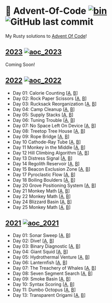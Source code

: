 # 🎄 Advent-Of-Code [![bin](https://github.com/Basicprogrammer10/advent-of-code/actions/workflows/bin.yml/badge.svg)](https://github.com/Basicprogrammer10/advent-of-code/actions/workflows/bin.yml) ![GitHub last commit](https://img.shields.io/github/last-commit/Basicprogrammer10/advent-of-code)

My Rusty solutions to [Advent Of Code](https://adventofcode.com)!

## [2023](https://adventofcode.com/2022) [![aoc_2023](https://github.com/Basicprogrammer10/advent-of-code/actions/workflows/aoc_2023.yml/badge.svg)](https://github.com/Basicprogrammer10/advent-of-code/actions/workflows/aoc_2023.yml)

Coming Soon!

## [2022](https://adventofcode.com/2022) [![aoc_2022](https://github.com/Basicprogrammer10/advent-of-code/actions/workflows/aoc_2022.yml/badge.svg)](https://github.com/Basicprogrammer10/advent-of-code/actions/workflows/aoc_2022.yml)

- Day 01: Calorie Counting [[A](https://github.com/Basicprogrammer10/advent-of-code/tree/master/aoc_2022/src/day_01.rs#L10), [B](https://github.com/Basicprogrammer10/advent-of-code/tree/master/aoc_2022/src/day_01.rs#L17)]
- Day 02: Rock Paper Scissors [[A](https://github.com/Basicprogrammer10/advent-of-code/tree/master/aoc_2022/src/day_02.rs#L10), [B](https://github.com/Basicprogrammer10/advent-of-code/tree/master/aoc_2022/src/day_02.rs#L29)]
- Day 03: Rucksack Reorganization [[A](https://github.com/Basicprogrammer10/advent-of-code/tree/master/aoc_2022/src/day_03.rs#L12), [B](https://github.com/Basicprogrammer10/advent-of-code/tree/master/aoc_2022/src/day_03.rs#L28)]
- Day 04: Camp Cleanup [[A](https://github.com/Basicprogrammer10/advent-of-code/tree/master/aoc_2022/src/day_04.rs#L10), [B](https://github.com/Basicprogrammer10/advent-of-code/tree/master/aoc_2022/src/day_04.rs#L21)]
- Day 05: Supply Stacks [[A](https://github.com/Basicprogrammer10/advent-of-code/tree/master/aoc_2022/src/day_05.rs#L10), [B](https://github.com/Basicprogrammer10/advent-of-code/tree/master/aoc_2022/src/day_05.rs#L15)]
- Day 06: Tuning Trouble [[A](https://github.com/Basicprogrammer10/advent-of-code/tree/master/aoc_2022/src/day_06.rs#L12), [B](https://github.com/Basicprogrammer10/advent-of-code/tree/master/aoc_2022/src/day_06.rs#L17)]
- Day 07: No Space Left On Device [[A](https://github.com/Basicprogrammer10/advent-of-code/tree/master/aoc_2022/src/day_07.rs#L12), [B](https://github.com/Basicprogrammer10/advent-of-code/tree/master/aoc_2022/src/day_07.rs#L22)]
- Day 08: Treetop Tree House [[A](https://github.com/Basicprogrammer10/advent-of-code/tree/master/aoc_2022/src/day_08.rs#L10), [B](https://github.com/Basicprogrammer10/advent-of-code/tree/master/aoc_2022/src/day_08.rs#L31)]
- Day 09: Rope Bridge [[A](https://github.com/Basicprogrammer10/advent-of-code/tree/master/aoc_2022/src/day_09.rs#L13), [B](https://github.com/Basicprogrammer10/advent-of-code/tree/master/aoc_2022/src/day_09.rs#L18)]
- Day 10 Cathode-Ray Tube [[A](https://github.com/Basicprogrammer10/advent-of-code/tree/master/aoc_2022/src/day_10.rs#L10), [B](https://github.com/Basicprogrammer10/advent-of-code/tree/master/aoc_2022/src/day_10.rs#L23)]
- Day 11 Monkey in the Middle [[A](https://github.com/Basicprogrammer10/advent-of-code/tree/master/aoc_2022/src/day_11.rs#L12), [B](https://github.com/Basicprogrammer10/advent-of-code/tree/master/aoc_2022/src/day_11.rs#L19)]
- Day 12 Hill Climbing Algorithm [[A](https://github.com/Basicprogrammer10/advent-of-code/tree/master/aoc_2022/src/day_12.rs#L12), [B](https://github.com/Basicprogrammer10/advent-of-code/tree/master/aoc_2022/src/day_12.rs#L21)]
- Day 13 Distress Signal [[A](https://github.com/Basicprogrammer10/advent-of-code/tree/master/aoc_2022/src/day_13.rs#L12), [B](https://github.com/Basicprogrammer10/advent-of-code/tree/master/aoc_2022/src/day_13.rs#L25)]
- Day 14 Regolith Reservoir [[A](https://github.com/Basicprogrammer10/advent-of-code/tree/master/aoc_2022/src/day_14.rs#L16), [B](https://github.com/Basicprogrammer10/advent-of-code/tree/master/aoc_2022/src/day_14.rs#L34)]
- Day 15 Beacon Exclusion Zone [[A](https://github.com/Basicprogrammer10/advent-of-code/tree/master/aoc_2022/src/day_15.rs#L14), [B](https://github.com/Basicprogrammer10/advent-of-code/tree/master/aoc_2022/src/day_15.rs#L28)]
- Day 17 Pyroclastic Flow [[A](https://github.com/Basicprogrammer10/advent-of-code/tree/master/aoc_2022/src/day_17.rs#L14), [B](https://github.com/Basicprogrammer10/advent-of-code/tree/master/aoc_2022/src/day_17.rs#L20)]
- Day 18 Boiling Boulders [[A](https://github.com/Basicprogrammer10/advent-of-code/tree/master/aoc_2022/src/day_18.rs#L13), [B](https://github.com/Basicprogrammer10/advent-of-code/tree/master/aoc_2022/src/day_18.rs#L36)]
- Day 20 Grove Positioning System [[A](https://github.com/Basicprogrammer10/advent-of-code/tree/master/aoc_2022/src/day_20.rs#L10), [B](https://github.com/Basicprogrammer10/advent-of-code/tree/master/aoc_2022/src/day_20.rs#L17)]
- Day 21 Monkey Math [[A](https://github.com/Basicprogrammer10/advent-of-code/tree/master/aoc_2022/src/day_21.rs#L12), [B](https://github.com/Basicprogrammer10/advent-of-code/tree/master/aoc_2022/src/day_21.rs#L18)]
- Day 22 Monkey Math [[A](https://github.com/Basicprogrammer10/advent-of-code/tree/master/aoc_2022/src/day_22.rs#L13), [B](https://github.com/Basicprogrammer10/advent-of-code/tree/master/aoc_2022/src/day_22.rs#L21)]
- Day 24 Blizzard Basin [[A](https://github.com/Basicprogrammer10/advent-of-code/tree/master/aoc_2022/src/day_24.rs#L15), [B](https://github.com/Basicprogrammer10/advent-of-code/tree/master/aoc_2022/src/day_24rs#L23)]
- Day 25 Monkey Math [[A](https://github.com/Basicprogrammer10/advent-of-code/tree/master/aoc_2022/src/day_25.rs#L10), [B](https://github.com/Basicprogrammer10/advent-of-code/tree/master/aoc_2022/src/day_25.rs#L15)]

## [2021](https://adventofcode.com/2021) [![aoc_2021](https://github.com/Basicprogrammer10/advent-of-code/actions/workflows/aoc_2021.yml/badge.svg)](https://github.com/Basicprogrammer10/advent-of-code/actions/workflows/aoc_2021.yml)

- Day 01: Sonar Sweep [[A](https://github.com/Basicprogrammer10/advent-of-code/tree/master/aoc_2021/src/day_01.rs#L10), [B](https://github.com/Basicprogrammer10/advent-of-code/tree/master/aoc_2021/src/day_01.rs#L20)]
- Day 02: Dive! [[A](https://github.com/Basicprogrammer10/advent-of-code/tree/master/aoc_2021/src/day_02.rs#L10), [B](https://github.com/Basicprogrammer10/advent-of-code/tree/master/aoc_2021/src/day_02.rs#L30)]
- Day 03: Binary Diagnostic [[A](https://github.com/Basicprogrammer10/advent-of-code/tree/master/aoc_2021/src/day_03.rs#L10), [B](https://github.com/Basicprogrammer10/advent-of-code/tree/master/aoc_2021/src/day_03.rs#L39)]
- Day 04: Giant Squid [[A](https://github.com/Basicprogrammer10/advent-of-code/tree/master/aoc_2021/src/day_04.rs#L10), [B](https://github.com/Basicprogrammer10/advent-of-code/tree/master/aoc_2021/src/day_04.rs#L17)]
- Day 05: Hydrothermal Venture [[A](https://github.com/Basicprogrammer10/advent-of-code/tree/master/aoc_2021/src/day_05.rs#L12), [B](https://github.com/Basicprogrammer10/advent-of-code/tree/master/aoc_2021/src/day_05.rs#L16)]
- Day 06: Lanternfish [[A](https://github.com/Basicprogrammer10/advent-of-code/tree/master/aoc_2021/src/day_06.rs#L13), [B](https://github.com/Basicprogrammer10/advent-of-code/tree/master/aoc_2021/src/day_06.rs#L20)]
- Day 07: The Treachery of Whales [[A](https://github.com/Basicprogrammer10/advent-of-code/tree/master/aoc_2021/src/day_07.rs#L10), [B](https://github.com/Basicprogrammer10/advent-of-code/tree/master/aoc_2021/src/day_07.rs#L27)]
- Day 08: Seven Segment Search [[A](https://github.com/Basicprogrammer10/advent-of-code/tree/master/aoc_2021/src/day_08.rs#L18), [B](https://github.com/Basicprogrammer10/advent-of-code/tree/master/aoc_2021/src/day_08.rs#L32)]
- Day 09: Smoke Basin [[A](https://github.com/Basicprogrammer10/advent-of-code/tree/master/aoc_2021/src/day_09.rs#L10), [B](https://github.com/Basicprogrammer10/advent-of-code/tree/master/aoc_2021/src/day_09.rs#L17)]
- Day 10: Syntax Scoring [[A](https://github.com/Basicprogrammer10/advent-of-code/tree/master/aoc_2021/src/day_10.rs#L12), [B](https://github.com/Basicprogrammer10/advent-of-code/tree/master/aoc_2021/src/day_10.rs#L40)]
- Day 11: Dumbo Octopus [[A](https://github.com/Basicprogrammer10/advent-of-code/tree/master/aoc_2021/src/day_11.rs#L10), [B](https://github.com/Basicprogrammer10/advent-of-code/tree/master/aoc_2021/src/day_11.rs#L20)]
- Day 13: Transparent Origami [[A](https://github.com/Basicprogrammer10/advent-of-code/tree/master/aoc_2021/src/day_13.rs#L14), [B](https://github.com/Basicprogrammer10/advent-of-code/tree/master/aoc_2021/src/day_13.rs#L22)]
